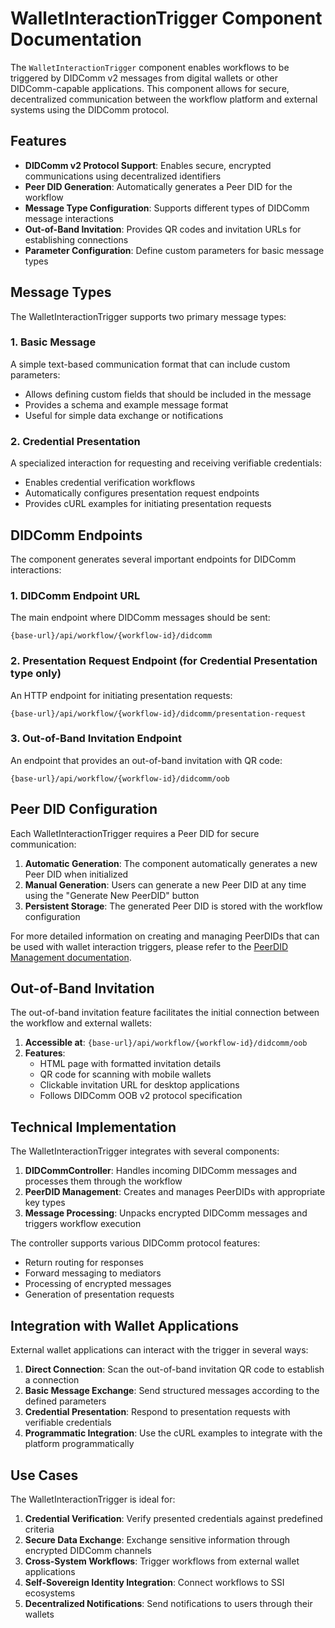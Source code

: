 # WalletInteractionTrigger Component Documentation

The `WalletInteractionTrigger` component enables workflows to be triggered by DIDComm v2 messages from digital wallets or other DIDComm-capable applications. This component allows for secure, decentralized communication between the workflow platform and external systems using the DIDComm protocol.

## Features

- **DIDComm v2 Protocol Support**: Enables secure, encrypted communications using decentralized identifiers
- **Peer DID Generation**: Automatically generates a Peer DID for the workflow
- **Message Type Configuration**: Supports different types of DIDComm message interactions
- **Out-of-Band Invitation**: Provides QR codes and invitation URLs for establishing connections
- **Parameter Configuration**: Define custom parameters for basic message types

## Message Types

The WalletInteractionTrigger supports two primary message types:

### 1. Basic Message

A simple text-based communication format that can include custom parameters:

- Allows defining custom fields that should be included in the message
- Provides a schema and example message format
- Useful for simple data exchange or notifications

### 2. Credential Presentation

A specialized interaction for requesting and receiving verifiable credentials:

- Enables credential verification workflows
- Automatically configures presentation request endpoints
- Provides cURL examples for initiating presentation requests

## DIDComm Endpoints

The component generates several important endpoints for DIDComm interactions:

### 1. DIDComm Endpoint URL

The main endpoint where DIDComm messages should be sent:
```
{base-url}/api/workflow/{workflow-id}/didcomm
```

### 2. Presentation Request Endpoint (for Credential Presentation type only)

An HTTP endpoint for initiating presentation requests:
```
{base-url}/api/workflow/{workflow-id}/didcomm/presentation-request
```

### 3. Out-of-Band Invitation Endpoint

An endpoint that provides an out-of-band invitation with QR code:
```
{base-url}/api/workflow/{workflow-id}/didcomm/oob
```

## Peer DID Configuration

Each WalletInteractionTrigger requires a Peer DID for secure communication:

1. **Automatic Generation**: The component automatically generates a new Peer DID when initialized
2. **Manual Generation**: Users can generate a new Peer DID at any time using the "Generate New PeerDID" button
3. **Persistent Storage**: The generated Peer DID is stored with the workflow configuration

For more detailed information on creating and managing PeerDIDs that can be used with wallet interaction triggers, please refer to the [PeerDID Management documentation](PeerDidSettings.md).

## Out-of-Band Invitation

The out-of-band invitation feature facilitates the initial connection between the workflow and external wallets:

1. **Accessible at**: `{base-url}/api/workflow/{workflow-id}/didcomm/oob`
2. **Features**:
   - HTML page with formatted invitation details
   - QR code for scanning with mobile wallets
   - Clickable invitation URL for desktop applications
   - Follows DIDComm OOB v2 protocol specification

## Technical Implementation

The WalletInteractionTrigger integrates with several components:

1. **DIDCommController**: Handles incoming DIDComm messages and processes them through the workflow
2. **PeerDID Management**: Creates and manages PeerDIDs with appropriate key types
3. **Message Processing**: Unpacks encrypted DIDComm messages and triggers workflow execution

The controller supports various DIDComm protocol features:
- Return routing for responses
- Forward messaging to mediators
- Processing of encrypted messages
- Generation of presentation requests

## Integration with Wallet Applications

External wallet applications can interact with the trigger in several ways:

1. **Direct Connection**: Scan the out-of-band invitation QR code to establish a connection
2. **Basic Message Exchange**: Send structured messages according to the defined parameters
3. **Credential Presentation**: Respond to presentation requests with verifiable credentials
4. **Programmatic Integration**: Use the cURL examples to integrate with the platform programmatically

## Use Cases

The WalletInteractionTrigger is ideal for:

1. **Credential Verification**: Verify presented credentials against predefined criteria
2. **Secure Data Exchange**: Exchange sensitive information through encrypted DIDComm channels
3. **Cross-System Workflows**: Trigger workflows from external wallet applications
4. **Self-Sovereign Identity Integration**: Connect workflows to SSI ecosystems
5. **Decentralized Notifications**: Send notifications to users through their wallets